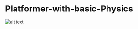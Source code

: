 ﻿# Platformer-with-basic-Physics

![alt text](https://github.com/treencd/Platformer-with-basic-Physics/screen.PNG?raw=true)

